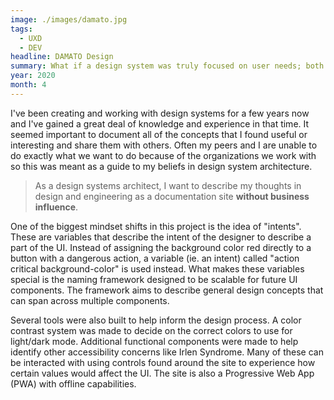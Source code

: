 ```yaml
---
image: ./images/damato.jpg
tags: 
  - UXD
  - DEV
headline: DAMATO Design
summary: What if a design system was truly focused on user needs; both for those using the product and the ones building it. What responsiblities would it have? What should it contain and how would it be made to help people achieve their goals? In this project, I explored how engineering tools and architecture can help support anticipated design needs.
year: 2020
month: 4
---
```

I've been creating and working with design systems for a few years now and I've gained a great deal of knowledge and experience in that time. It seemed important to document all of the concepts that I found useful or interesting and share them with others. Often my peers and I are unable to do exactly what we want to do because of the organizations we work with so this was meant as a guide to my beliefs in design system architecture.

> As a design systems architect, I want to describe my thoughts in design and engineering as a documentation site **without business influence**.

One of the biggest mindset shifts in this project is the idea of "intents". These are variables that describe the intent of the designer to describe a part of the UI. Instead of assigning the background color red directly to a button with a dangerous action, a variable (ie. an intent) called "action critical background-color" is used instead. What makes these variables special is the naming framework designed to be scalable for future UI components. The framework aims to describe general design concepts that can span across multiple components.

Several tools were also built to help inform the design process. A color contrast system was made to decide on the correct colors to use for light/dark mode. Additional functional components were made to help identify other accessibility concerns like Irlen Syndrome. Many of these can be interacted with using controls found around the site to experience how certain values would affect the UI. The site is also a Progressive Web App (PWA) with offline capabilities.